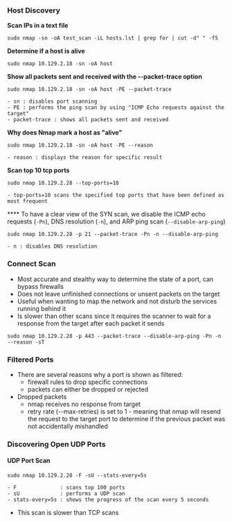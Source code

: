

### Host Discovery

**Scan IPs in a text file**

```
sudo nmap -sn -oA test_scan -iL hosts.lst | grep for | cut -d" " -f5
```

**Determine if a host is alive**
```
sudo nmap 10.129.2.18 -sn -oA host
```

**Show all packets sent and received with the --packet-trace option**
```
sudo nmap 10.129.2.18 -sn -oA host -PE --packet-trace
```
	- sn : disables port scanning
	- PE : performs the ping scan by using "ICMP Echo requests against the target"
	- packet-trace : shows all packets sent and received


**Why does Nmap mark a host as "alive"**
```
sudo nmap 10.129.2.18 -sn -oA host -PE --reason
```
	- reason : displays the reason for specific result
**Scan top 10 tcp ports**
```
sudo nmap 10.129.2.28 --top-ports=10 
```
	- top-ports=10 scans the specified top ports that have been defined as most frequent

**** To have a clear view of the SYN scan, we disable the ICMP echo requests (`-Pn`), DNS resolution (`-n`), and ARP ping scan (`--disable-arp-ping`)
```
sudo nmap 10.129.2.28 -p 21 --packet-trace -Pn -n --disable-arp-ping
```
	- n : disables DNS resolution

### Connect Scan
- Most accurate and stealthy way to determine the state of a port, can bypass firewalls
- Does not leave unfinished connections or unsent packets on the target
- Useful when wanting to map the network and not disturb the services running behind it
- Is slower than other scans since it requires the scanner to wait for a response from the target after each packet it sends

```
sudo nmap 10.129.2.28 -p 443 --packet-trace --disable-arp-ping -Pn -n --reason -sT
```

### Filtered Ports

- There are several reasons why a port is shown as filtered:
	- firewall rules to drop specific connections
	- packets can either be dropped or rejected
- Dropped packets
	- nmap receives no response from target
	- retry rate (--max-retries) is set to 1 - meaning that nmap will resend the request to the target port to determine if the previous packet was not accidentally mishandled

### Discovering Open UDP Ports

#### UDP Port Scan

```
sudo nmap 10.129.2.28 -F -sU --stats-every=5s
```
	- F              : scans top 100 ports
	- sU             : performs a UDP scan
	- stats-every=5s : shows the progress of the scan every 5 seconds
-  This scan is slower than TCP scans